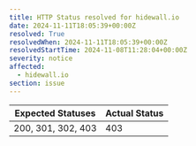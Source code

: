 ```yaml
---
title: HTTP Status resolved for hidewall.io
date: 2024-11-11T18:05:39+00:00Z
resolved: True
resolvedWhen: 2024-11-11T18:05:39+00:00Z
resolvedStartTime: 2024-11-08T11:28:04+00:00Z
severity: notice
affected:
  - hidewall.io
section: issue
---
```


| Expected Statuses | Actual Status  |
|-------------------|----------------|
| 200, 301, 302, 403 | 403 |
